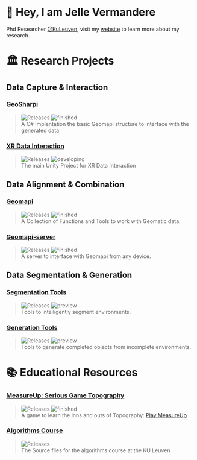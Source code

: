 <link rel="stylesheet" href="https://cdn.jsdelivr.net/gh/devicons/devicon@v2.15.1/devicon.min.css">

# :wave: Hey, I am Jelle Vermandere
Phd Researcher [@KuLeuven](https://iiw.kuleuven.be/onderzoek/geomatics/home), visit my [website](https://www.jellever.be/research) to learn more about my research.


# 🏛 Research Projects

## Data Capture & Interaction

### [GeoSharpi](https://github.com/JelleKUL/GeoSharpi) 
> <img alt="Releases" src="https://img.shields.io/badge/-Unity-000?logo=unity"> <img alt="finished" src="https://img.shields.io/badge/status-finished-green">\
> A C# Implentation the basic Geomapi structure to interface with the generated data

### [XR Data Interaction](https://github.com/JelleKUL/XRDataInteraction)
> <img alt="Releases" src="https://img.shields.io/badge/-Unity-000?logo=unity"> <img alt="developing" src="https://img.shields.io/badge/status-developing-yellow">\
> The main Unity Project for XR Data Interaction

## Data Alignment & Combination

### [Geomapi](https://github.com/KU-Leuven-Geomatics/geomapi)
> <img alt="Releases" src="https://img.shields.io/badge/-Python-3776AB?logo=python&logoColor=white"> <img alt="finished" src="https://img.shields.io/badge/status-finished-green">\
> A Collection of Functions and Tools to work with Geomatic data.

### [Geomapi-server](https://github.com/JelleKUL/geomapi-server) 
> <img alt="Releases" src="https://img.shields.io/badge/-Python-3776AB?logo=python&logoColor=white">  <img alt="finished" src="https://img.shields.io/badge/status-finished-green">\
> A server to interface with Geomapi from any device.

## Data Segmentation & Generation

### [Segmentation Tools](https://github.com/JelleKUL/segmentationtools) 
> <img alt="Releases" src="https://img.shields.io/badge/-Python-3776AB?logo=python&logoColor=white"> <img alt="preview" src="https://img.shields.io/badge/status-preview-orange">\
> Tools to intelligently segment environments.

### [Generation Tools](https://github.com/JelleKUL/generationtools) 
> <img alt="Releases" src="https://img.shields.io/badge/-Python-3776AB?logo=python&logoColor=white"> <img alt="preview" src="https://img.shields.io/badge/status-preview-orange">\
> Tools to generate completed objects from incomplete environments.



# :books: Educational Resources

### [MeasureUp: Serious Game Topography](https://github.com/JelleKUL/KULeuven-Game)
> <img alt="Releases" src="https://img.shields.io/badge/-Unity-000?logo=unity"> <img alt="finished" src="https://img.shields.io/badge/status-finished-green">\
> A game to learn the inns and outs of Topography: [Play MeasureUp](https://iiw.kuleuven.be/serious-game-topografie/)

### [Algorithms Course](https://github.com/JelleKUL/algorithms-course-student) 
> <img alt="Releases" src="https://img.shields.io/badge/-Python-3776AB?logo=python&logoColor=white">\
> The Source files for the algorithms course at the KU Leuven

